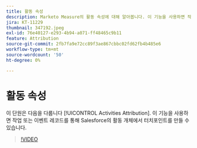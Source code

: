 ```yaml
---
title: 활동 속성
description: Marketo Measure의 활동 속성에 대해 알아봅니다. 이 기능을 사용하면 작업 또는 이벤트 레코드를 통해 Salesforce의 활동 개체에서 터치포인트를 만들 수 있습니다.
jira: KT-11229
thumbnail: 347192.jpeg
exl-id: 76e40127-e293-4b94-a071-ff48465c9b11
feature: Attribution
source-git-commit: 2fb7fa9e72cc89f3ae867cbbc02fd62fb4b485e6
workflow-type: tm+mt
source-wordcount: '50'
ht-degree: 0%

---
```


# 활동 속성

이 단원은 다음을 다룹니다 [!UICONTROL Activities Attribution]. 이 기능을 사용하면 작업 또는 이벤트 레코드를 통해 Salesforce의 활동 개체에서 터치포인트를 만들 수 있습니다.

>[!VIDEO](https://video.tv.adobe.com/v/347192/?quality=12&learn=on)
